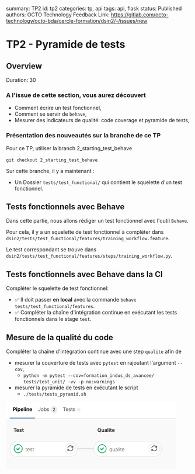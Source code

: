 summary: TP2
id: tp2
categories: tp, api
tags: api, flask
status: Published
authors: OCTO Technology
Feedback Link: https://gitlab.com/octo-technology/octo-bda/cercle-formation/dsin2/-/issues/new

# TP2 - Pyramide de tests

## Overview
Duration: 30

### A l'issue de cette section, vous aurez découvert

- Comment écrire un test fonctionnel,
- Comment se servir de `behave`,
- Mesurer des indicateurs de qualité: code coverage et pyramide de tests,

### Présentation des nouveautés sur la branche de ce TP

Pour ce TP, utiliser la branch 2_starting_test_behave

`git checkout 2_starting_test_behave`

Sur cette branche, il y a maintenant : 
- Un Dossier `tests/test_functional/` qui contient le squelette d'un test fonctionnel.

## Tests fonctionnels avec Behave

Dans cette partie, nous allons rédiger un test fonctionnel avec l'outil `Behave`.

Pour cela, il y a un squelette de test fonctionnel à compléter dans `dsin2/tests/test_functional/features/training_workflow.feature`.

Le test correspondant se trouve dans `dsin2/tests/test_functional/features/steps/training_workflow.py`.

## Tests fonctionnels avec Behave dans la CI

Compléter le squelette de test fonctionnel:

- ✅ Il doit passer **en local** avec la commande `behave tests/test_functional/features`.
- ✅ Compléter la chaîne d'intégration continue en exécutant les tests fonctionnels dans le stage `test`.

## Mesure de la qualité du code

Compléter la chaîne d'intégration continue avec une step `qualite` afin de

- mesurer la couverture de tests avec `pytest` en rajoutant l'argument `--cov`,
  - `python -m pytest --cov=formation_indus_ds_avancee/ tests/test_unit/ -vv -p no:warnings`
- mesurer la pyramide de tests en exécutant le script
  - `./tests/tests_pyramid.sh`

![test+qualite](./docs/tp2/pipeline-test-qualite-vert.png)
